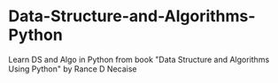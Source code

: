# Data-Structure-and-Algorithms-Python
Learn DS and Algo in Python from book "Data Structure and Algorithms Using Python" by Rance D Necaise
